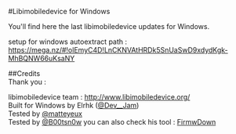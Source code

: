 #Libimobiledevice for Windows <br>

You'll find here the last libimobiledevice updates for Windows. <br>


setup for windows autoextract path :
https://mega.nz/#!olEmyC4D!LnCKNVAtHRDk5SnUaSwD9xdydKgk-MhBQNW66uKsaNY



##Credits <br>
Thank you :<br>

libimobiledevice team : http://www.libimobiledevice.org/ <br>
Built for Windows by Elrhk ([@Dev__Jam](https://twitter.com/Dev__Jam))<br>
Tested by [@matteyeux](https://twitter.com/matteyeux) <br>
Tested by [@B00tsn0w](https://twitter.com/iSn0w_Apple) you can also check his tool : [FirmwDown](https://github.com/b00tsn0w/FirmDown-3.0)<br>
